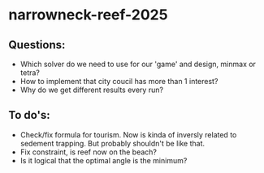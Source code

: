 # narrowneck-reef-2025
## Questions:
- Which solver do we need to use for our 'game' and design, minmax or tetra?
- How to implement that city coucil has more than 1 interest?
- Why do we get different results every run?
## To do's:
- Check/fix formula for tourism. Now is kinda of inversly related to sedement trapping. But probably shouldn't be like that.
- Fix constraint, is reef now on the beach?
- Is it logical that the optimal angle is the minimum?
